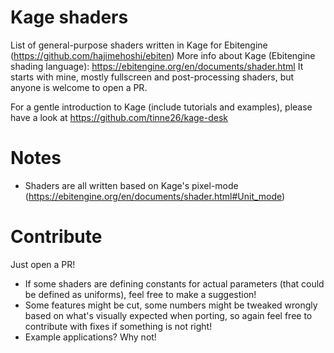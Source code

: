 # Kage shaders

List of general-purpose shaders written in Kage for Ebitengine (https://github.com/hajimehoshi/ebiten)
More info about Kage (Ebitengine shading language): https://ebitengine.org/en/documents/shader.html
It starts with mine, mostly fullscreen and post-processing shaders, but anyone is welcome to open a PR.

For a gentle introduction to Kage (include tutorials and examples), please have a look at https://github.com/tinne26/kage-desk

# Notes

- Shaders are all written based on Kage's pixel-mode (https://ebitengine.org/en/documents/shader.html#Unit_mode)

# Contribute

Just open a PR!

- If some shaders are defining constants for actual parameters (that could be defined as uniforms), feel free to make a suggestion!
- Some features might be cut, some numbers might be tweaked wrongly based on what's visually expected when porting, so again feel free to contribute with fixes if something is not right!
- Example applications? Why not!